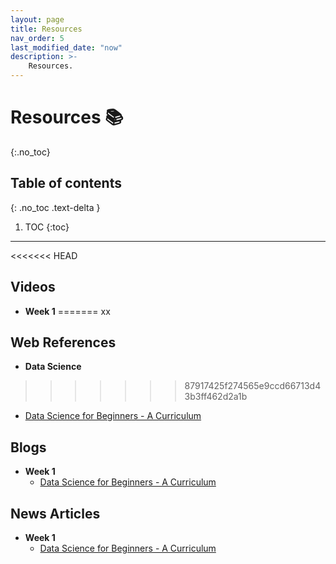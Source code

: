 ```yaml
---
layout: page
title: Resources
nav_order: 5
last_modified_date: "now"
description: >-
    Resources.
---
```


# Resources 📚
{:.no_toc}

## Table of contents
{: .no_toc .text-delta }

1. TOC
{:toc}

---

<<<<<<< HEAD
## Videos
- **Week 1**
=======
xx
## Web References

- **Data Science**
>>>>>>> 87917425f274565e9ccd66713d43b3ff462d2a1b
  - [Data Science for Beginners - A Curriculum](https://github.com/microsoft/Data-Science-For-Beginners)

## Blogs
- **Week 1**
  - [Data Science for Beginners - A Curriculum](https://github.com/microsoft/Data-Science-For-Beginners)

## News Articles
- **Week 1**
  - [Data Science for Beginners - A Curriculum](https://github.com/microsoft/Data-Science-For-Beginners)

